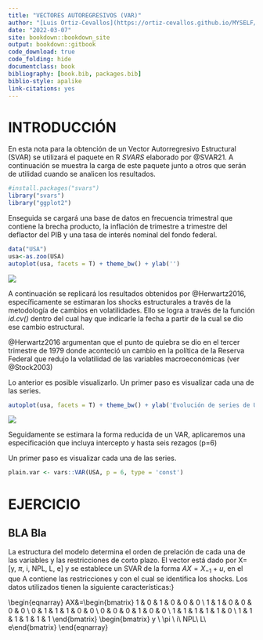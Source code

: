 ```yaml
---
title: "VECTORES AUTOREGRESIVOS (VAR)"
author: "[Luis Ortiz-Cevallos](https://ortiz-cevallos.github.io/MYSELF/)"
date: "2022-03-07"
site: bookdown::bookdown_site
output: bookdown::gitbook
code_download: true
code_folding: hide
documentclass: book
bibliography: [book.bib, packages.bib]
biblio-style: apalike
link-citations: yes
---
```






# INTRODUCCIÓN

En esta nota para la obtención de un Vector Autorregresivo Estructural (SVAR) se utilizará el paquete en R *SVARS* elaborado por @SVAR21. A continuación se muestra la carga de este paquete junto a otros que serán de utilidad cuando se analicen los resultados. 


```r
#install.packages("svars")
library("svars")
library("ggplot2")
```

Enseguida se cargará una base de datos en frecuencia trimestral que contiene la brecha producto, la inflación de trimestre a trimestre del deflactor del PIB y una tasa de interés nominal del fondo federal.

```r
data("USA")
usa<-as.zoo(USA)
autoplot(usa, facets = T) + theme_bw() + ylab('')
```

![](01-conceptos_files/figure-epub3/unnamed-chunk-2-1.png)<!-- -->

A continuación se replicará los resultados obtenidos por @Herwartz2016, específicamente se estimaran los shocks estructurales a través de la metodología de cambios en volatilidades. Ello se logra a través de la función *id.cv()* dentro del cual hay que indicarle la fecha a partir de la cual se dio ese cambio estructural.

@Herwartz2016 argumentan que el punto de quiebra se dio en el tercer trimestre de 1979 donde aconteció un cambio en la política de la Reserva Federal que redujo la volatilidad de las variables macroeconómicas (ver @Stock2003)

Lo anterior es posible visualizarlo.
Un primer paso es visualizar cada una de las series.

```r
autoplot(usa, facets = T) + theme_bw() + ylab('Evolución de series de USA')
```

![](01-conceptos_files/figure-epub3/unnamed-chunk-3-1.png)<!-- -->

Seguidamente se estimara la forma reducida de un VAR, aplicaremos una especificación que incluya intercepto y hasta seis rezagos (p=6)

Un primer paso es visualizar cada una de las series.


```r
plain.var <- vars::VAR(USA, p = 6, type = 'const')
```



# EJERCICIO

## BLA Bla

La estructura del modelo determina el orden de prelación de cada una de las variables y las restricciones de corto plazo.
El vector está dado por X=[y, $\pi$, i, NPL, L, e] y se establece un SVAR de la forma $AX=X_{-1}+u$, en el que A contiene las restricciones y con el cual se identifica los shocks.
Los datos utilizados tienen la siguiente características:}

\begin{eqnarray}
AX&=\begin{bmatrix}
1 & 0 & 1 & 0 & 0 & 0  \\
1 & 1 & 0 & 0 & 0 & 0 \\
0 & 1 & 1 & 1 & 0 & 0 \\
0 & 0 & 0 & 1 & 0 & 0 \\
1 & 1 & 1 & 1 & 1 & 0 \\
1 & 1 & 1 & 1 & 1 & 1 \end{bmatrix}
\begin{bmatrix}
y \\
\pi \\
i\\
NPL\\
L\\
e\end{bmatrix}
\end{eqnarray}




